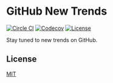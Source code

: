 # GitHub New Trends

[![Circle CI](https://img.shields.io/circleci/project/github/raviqqe/github-new-trends/master.svg?style=flat-square)](https://circleci.com/gh/raviqqe/github-new-trends)
[![Codecov](https://img.shields.io/codecov/c/github/raviqqe/github-new-trends.svg?style=flat-square)](https://codecov.io/gh/raviqqe/github-new-trends)
[![License](https://img.shields.io/github/license/raviqqe/github-new-trends.svg?style=flat-square)](LICENSE)

Stay tuned to new trends on GitHub.

## License

[MIT](LICENSE)

